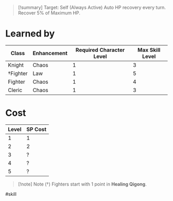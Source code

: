 >[!summary]
>Target: Self (Always Active)
>Auto HP recovery every turn.
>Recover 5% of Maximum HP.
# Learned by
| Class    | Enhancement | Required Character Level | Max Skill Level |
| -------- | ----------- | ------------------------ | --------------- |
| Knight   | Chaos       | 1                        | 3               |
| †Fighter | Law         | 1                        | 5               |
| Fighter  | Chaos       | 1                        | 4               |
| Cleric   | Chaos       | 1                        | 3               | 
# Cost
| Level | SP Cost |
| ----- | ------- |
| 1     | 1       |
| 2     | 2       |
| 3     | ?       |
| 4     | ?       |
| 5     | ?       | 

> [!note] Note (†)
> Fighters start with 1 point in **Healing Qigong**.

#skill 